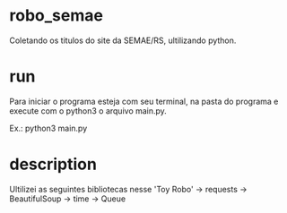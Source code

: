 # robo_semae
Coletando os titulos do site da SEMAE/RS, ultilizando python.


# run
Para iniciar o programa esteja com seu terminal, na pasta do programa e execute com o python3 o arquivo main.py.

Ex.: python3 main.py

# description
Ultilizei as seguintes bibliotecas nesse 'Toy Robo'
  -> requests
  -> BeautifulSoup
  -> time
  -> Queue
